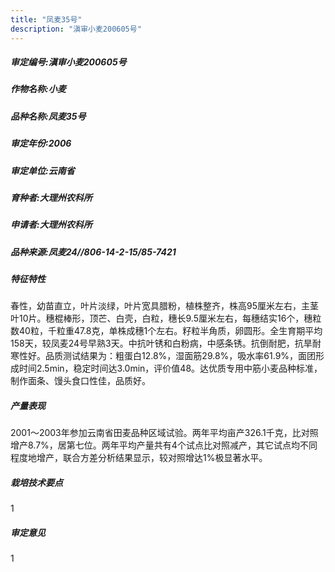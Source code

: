 ```yaml
---
title: "凤麦35号"
description: "滇审小麦200605号"
---
```

##### 审定编号:滇审小麦200605号

##### 作物名称:小麦

##### 品种名称:凤麦35号

##### 审定年份:2006

##### 审定单位:云南省

##### 育种者:大理州农科所

##### 申请者:大理州农科所

##### 品种来源:凤麦24//806-14-2-15/85-7421

##### 特征特性
春性，幼苗直立，叶片淡绿，叶片宽具腊粉，植株整齐，株高95厘米左右，主茎叶10片。穗棍棒形，顶芒、白壳，白粒，穗长9.5厘米左右，每穗结实16个，穗粒数40粒，千粒重47.8克，单株成穗1个左右。籽粒半角质，卵圆形。全生育期平均158天，较凤麦24号早熟3天。中抗叶锈和白粉病，中感条锈。抗倒耐肥，抗旱耐寒性好。品质测试结果为：粗蛋白12.8%，湿面筋29.8%，吸水率61.9%，面团形成时间2.5min，稳定时间达3.0min，评价值48。达优质专用中筋小麦品种标准，制作面条、馒头食口性佳，品质好。

##### 产量表现
2001～2003年参加云南省田麦品种区域试验。两年平均亩产326.1千克，比对照增产8.7%，居第七位。两年平均产量共有4个试点比对照减产，其它试点均不同程度地增产，联合方差分析结果显示，较对照增达1%极显著水平。

##### 栽培技术要点
1

##### 审定意见
1
